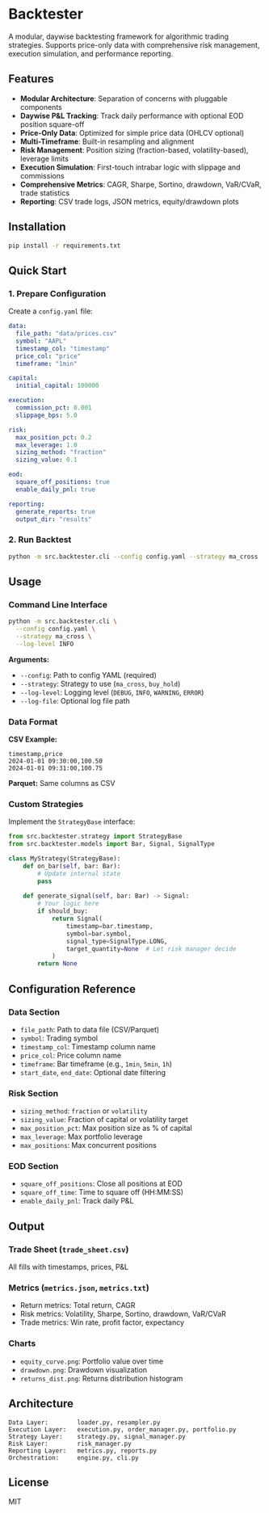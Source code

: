 # Backtester

A modular, daywise backtesting framework for algorithmic trading strategies. Supports price-only data with comprehensive risk management, execution simulation, and performance reporting.

## Features

- **Modular Architecture**: Separation of concerns with pluggable components
- **Daywise P&L Tracking**: Track daily performance with optional EOD position square-off
- **Price-Only Data**: Optimized for simple price data (OHLCV optional)
- **Multi-Timeframe**: Built-in resampling and alignment
- **Risk Management**: Position sizing (fraction-based, volatility-based), leverage limits
- **Execution Simulation**: First-touch intrabar logic with slippage and commissions
- **Comprehensive Metrics**: CAGR, Sharpe, Sortino, drawdown, VaR/CVaR, trade statistics
- **Reporting**: CSV trade logs, JSON metrics, equity/drawdown plots

## Installation

```bash
pip install -r requirements.txt
```

## Quick Start

### 1. Prepare Configuration

Create a `config.yaml` file:

```yaml
data:
  file_path: "data/prices.csv"
  symbol: "AAPL"
  timestamp_col: "timestamp"
  price_col: "price"
  timeframe: "1min"

capital:
  initial_capital: 100000

execution:
  commission_pct: 0.001
  slippage_bps: 5.0

risk:
  max_position_pct: 0.2
  max_leverage: 1.0
  sizing_method: "fraction"
  sizing_value: 0.1

eod:
  square_off_positions: true
  enable_daily_pnl: true

reporting:
  generate_reports: true
  output_dir: "results"
```

### 2. Run Backtest

```bash
python -m src.backtester.cli --config config.yaml --strategy ma_cross
```

## Usage

### Command Line Interface

```bash
python -m src.backtester.cli \
  --config config.yaml \
  --strategy ma_cross \
  --log-level INFO
```

**Arguments:**
- `--config`: Path to config YAML (required)
- `--strategy`: Strategy to use (`ma_cross`, `buy_hold`)
- `--log-level`: Logging level (`DEBUG`, `INFO`, `WARNING`, `ERROR`)
- `--log-file`: Optional log file path

### Data Format

**CSV Example:**
```csv
timestamp,price
2024-01-01 09:30:00,100.50
2024-01-01 09:31:00,100.75
```

**Parquet:** Same columns as CSV

### Custom Strategies

Implement the `StrategyBase` interface:

```python
from src.backtester.strategy import StrategyBase
from src.backtester.models import Bar, Signal, SignalType

class MyStrategy(StrategyBase):
    def on_bar(self, bar: Bar):
        # Update internal state
        pass
    
    def generate_signal(self, bar: Bar) -> Signal:
        # Your logic here
        if should_buy:
            return Signal(
                timestamp=bar.timestamp,
                symbol=bar.symbol,
                signal_type=SignalType.LONG,
                target_quantity=None  # Let risk manager decide
            )
        return None
```

## Configuration Reference

### Data Section
- `file_path`: Path to data file (CSV/Parquet)
- `symbol`: Trading symbol
- `timestamp_col`: Timestamp column name
- `price_col`: Price column name
- `timeframe`: Bar timeframe (e.g., `1min`, `5min`, `1h`)
- `start_date`, `end_date`: Optional date filtering

### Risk Section
- `sizing_method`: `fraction` or `volatility`
- `sizing_value`: Fraction of capital or volatility target
- `max_position_pct`: Max position size as % of capital
- `max_leverage`: Max portfolio leverage
- `max_positions`: Max concurrent positions

### EOD Section
- `square_off_positions`: Close all positions at EOD
- `square_off_time`: Time to square off (HH:MM:SS)
- `enable_daily_pnl`: Track daily P&L

## Output

### Trade Sheet (`trade_sheet.csv`)
All fills with timestamps, prices, P&L

### Metrics (`metrics.json`, `metrics.txt`)
- Return metrics: Total return, CAGR
- Risk metrics: Volatility, Sharpe, Sortino, drawdown, VaR/CVaR
- Trade metrics: Win rate, profit factor, expectancy

### Charts
- `equity_curve.png`: Portfolio value over time
- `drawdown.png`: Drawdown visualization
- `returns_dist.png`: Returns distribution histogram

## Architecture

```
Data Layer:        loader.py, resampler.py
Execution Layer:   execution.py, order_manager.py, portfolio.py
Strategy Layer:    strategy.py, signal_manager.py
Risk Layer:        risk_manager.py
Reporting Layer:   metrics.py, reports.py
Orchestration:     engine.py, cli.py
```

## License

MIT
